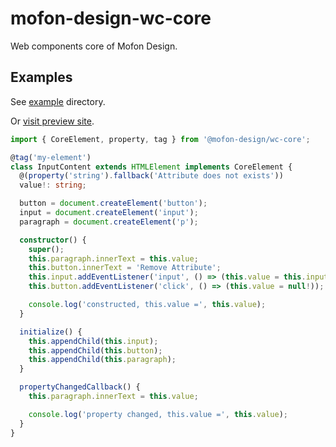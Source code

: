 # mofon-design-wc-core

Web components core of Mofon Design.

## Examples

See [example](https://github.com/imhele/mofon-design-wc-core/tree/master/example) directory.

Or [visit preview site](https://wc-core.netlify.com/).

```ts
import { CoreElement, property, tag } from '@mofon-design/wc-core';

@tag('my-element')
class InputContent extends HTMLElement implements CoreElement {
  @(property('string').fallback('Attribute does not exists'))
  value!: string;

  button = document.createElement('button');
  input = document.createElement('input');
  paragraph = document.createElement('p');

  constructor() {
    super();
    this.paragraph.innerText = this.value;
    this.button.innerText = 'Remove Attribute';
    this.input.addEventListener('input', () => (this.value = this.input.value));
    this.button.addEventListener('click', () => (this.value = null!));

    console.log('constructed, this.value =', this.value);
  }

  initialize() {
    this.appendChild(this.input);
    this.appendChild(this.button);
    this.appendChild(this.paragraph);
  }

  propertyChangedCallback() {
    this.paragraph.innerText = this.value;

    console.log('property changed, this.value =', this.value);
  }
}
```
